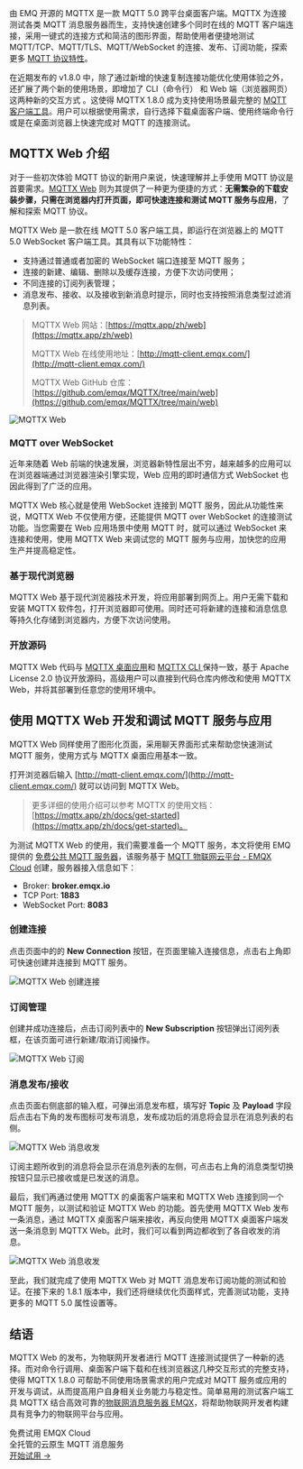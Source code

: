 由 EMQ 开源的 MQTTX 是一款 MQTT 5.0 跨平台桌面客户端。MQTTX 为连接测试各类 MQTT 消息服务器而生，支持快速创建多个同时在线的 MQTT 客户端连接，采用一键式的连接方式和简洁的图形界面，帮助使用者便捷地测试 MQTT/TCP、MQTT/TLS、MQTT/WebSocket 的连接、发布、订阅功能，探索更多 [MQTT 协议特性](https://www.emqx.com/zh/mqtt-guide)。

在近期发布的 v1.8.0 中，除了通过新增的快速复制连接功能优化使用体验之外，还扩展了两个新的使用场景，即增加了 CLI（命令行） 和 Web 端（浏览器网页）这两种新的交互方式 。这使得 MQTTX 1.8.0 成为支持使用场景最完整的 [MQTT 客户端工具](https://www.emqx.com/zh/blog/mqtt-client-tools)。用户可以根据使用需求，自行选择下载桌面客户端、使用终端命令行或是在桌面浏览器上快速完成对 MQTT 的连接测试。

## MQTTX Web 介绍

对于一些初次体验 MQTT 协议的新用户来说，快速理解并上手使用 MQTT 协议是首要需求。[MQTTX Web](https://mqttx.app/zh/web) 则为其提供了一种更为便捷的方式：**无需繁杂的下载安装步骤，只需在浏览器内打开页面，即可快速连接和测试 MQTT 服务与应用**，了解和探索 MQTT 协议。

MQTTX Web 是一款在线 MQTT 5.0 客户端工具，即运行在浏览器上的 MQTT 5.0 WebSocket 客户端工具。其具有以下功能特性：

- 支持通过普通或者加密的 WebSocket 端口连接至 MQTT 服务；
- 连接的新建、编辑、删除以及缓存连接，方便下次访问使用；
- 不同连接的订阅列表管理；
- 消息发布、接收、以及接收到新消息时提示，同时也支持按照消息类型过滤消息列表。

> MQTTX Web 网站：[https://mqttx.app/zh/web](https://mqttx.app/zh/web) 
>
> MQTTX Web 在线使用地址：[http://mqtt-client.emqx.com/](http://mqtt-client.emqx.com/) 
>
> MQTTX Web GitHub 仓库：[https://github.com/emqx/MQTTX/tree/main/web](https://github.com/emqx/MQTTX/tree/main/web) 

![MQTTX Web](https://assets.emqx.com/images/6514d8f357b84bf708589f13b2dc0d1f.png)

### MQTT over WebSocket

近年来随着 Web 前端的快速发展，浏览器新特性层出不穷，越来越多的应用可以在浏览器端通过浏览器渲染引擎实现，Web 应用的即时通信方式 WebSocket 也因此得到了广泛的应用。

MQTTX Web 核心就是使用 WebSocket 连接到 MQTT 服务，因此从功能性来说，MQTTX Web 不仅使用方便，还能提供 MQTT over WebSocket 的连接测试功能。当您需要在 Web 应用场景中使用 MQTT 时，就可以通过 WebSocket 来连接和使用，使用 MQTTX Web 来调试您的 MQTT 服务与应用，加快您的应用生产并提高稳定性。

### 基于现代浏览器

MQTTX Web 基于现代浏览器技术开发，将应用部署到网页上。用户无需下载和安装 MQTTX 软件包，打开浏览器即可使用。同时还可将新建的连接和消息信息等持久化存储到浏览器内，方便下次访问使用。

### 开放源码

MQTTX Web 代码与 [MQTTX 桌面应用](https://github.com/emqx/MQTTX)和 [MQTTX CLI ](https://github.com/emqx/MQTTX/tree/main/cli)保持一致，基于 Apache License 2.0 协议开放源码，高级用户可以直接到代码仓库内修改和使用 MQTTX Web，并将其部署到任意您的使用环境中。

## 使用 MQTTX Web 开发和调试 MQTT 服务与应用

MQTTX Web 同样使用了图形化页面，采用聊天界面形式来帮助您快速测试 MQTT 服务，使用方式与 MQTTX 桌面应用基本一致。

打开浏览器后输入 [http://mqtt-client.emqx.com/](http://mqtt-client.emqx.com/) 就可以访问到 MQTTX Web。

> 更多详细的使用介绍可以参考 MQTTX 的使用文档：[https://mqttx.app/zh/docs/get-started](https://mqttx.app/zh/docs/get-started)。

为测试 MQTTX Web 的使用，我们需要准备一个 MQTT 服务，本文将使用 EMQ 提供的 [免费公共 MQTT 服务器](https://www.emqx.com/zh/mqtt/public-mqtt5-broker)，该服务基于 [MQTT 物联网云平台 - EMQX Cloud](https://www.emqx.com/zh/cloud) 创建，服务器接入信息如下：

- Broker: **broker.emqx.io**
- TCP Port: **1883**
- WebSocket Port: **8083**

### 创建连接

点击页面中的的 **New Connection** 按钮，在页面里输入连接信息，点击右上角即可快速创建并连接到 MQTT 服务。

![MQTTX Web 创建连接](https://assets.emqx.com/images/14e2b3c420562d0075007ca874400fe1.png)

### 订阅管理

创建并成功连接后，点击订阅列表中的 **New Subscription** 按钮弹出订阅列表框，在该页面可进行新建/取消订阅操作。

![MQTTX Web 订阅](https://assets.emqx.com/images/6994bd38ecef44968de3ce49d38f9508.png)

### 消息发布/接收

点击页面右侧底部的输入框，可弹出消息发布框，填写好 **Topic** 及 **Payload** 字段后点击右下角的发布图标可发布消息，发布成功后的消息将会显示在消息列表的右侧。

![MQTTX Web 消息收发](https://assets.emqx.com/images/ee91effb4314a56906e888519c256c96.png)

订阅主题所收到的消息将会显示在消息列表的左侧，可点击右上角的消息类型切换按钮只显示已接收或是已发送的消息。

最后，我们再通过使用 MQTTX 的桌面客户端来和 MQTTX Web 连接到同一个 MQTT 服务，以测试和验证 MQTTX Web 的功能。首先使用 MQTTX Web 发布一条消息，通过 MQTTX 桌面客户端来接收，再反向使用 MQTTX 桌面客户端发送一条消息到 MQTTX Web。此时，我们可以看到两边都收到了各自收发的消息。

![MQTTX Web 消息收发](https://assets.emqx.com/images/57c69f0233d017a8cb2e82194f94116c.png)

至此，我们就完成了使用 MQTTX Web 对 MQTT 消息发布订阅功能的测试和验证。在接下来的 1.8.1 版本中，我们还将继续优化页面样式，完善测试功能，支持更多的 MQTT 5.0 属性设置等。

## 结语

MQTTX Web 的发布，为物联网开发者进行 MQTT 连接测试提供了一种新的选择。而对命令行调用、桌面客户端下载和在线浏览器这几种交互形式的完整支持，使得 MQTTX 1.8.0 可帮助不同使用场景需求的用户完成对 MQTT 服务或应用的开发与调试，从而提高用户自身相关业务能力与稳定性。简单易用的测试客户端工具 MQTTX 结合高效可靠的[物联网消息服务器 EMQX](https://www.emqx.com/zh/products/emqx)，将帮助物联网开发者构建具有竞争力的物联网平台与应用。


<section class="promotion">
    <div>
        免费试用 EMQX Cloud
        <div class="is-size-14 is-text-normal has-text-weight-normal">全托管的云原生 MQTT 消息服务</div>
    </div>
    <a href="https://accounts-zh.emqx.com/signup?continue=https://cloud.emqx.com/console/deployments/0?oper=new" class="button is-gradient px-5">开始试用 →</a>
</section>
